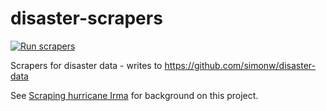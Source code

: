 # disaster-scrapers

[![Run scrapers](https://github.com/simonw/disaster-scrapers/workflows/Run%20scrapers/badge.svg)](https://github.com/simonw/disaster-scrapers/actions?query=workflow%3A%22Run+scrapers%22)

Scrapers for disaster data - writes to https://github.com/simonw/disaster-data

See [Scraping hurricane Irma](https://simonwillison.net/2017/Sep/10/scraping-irma/) for background on this project.
